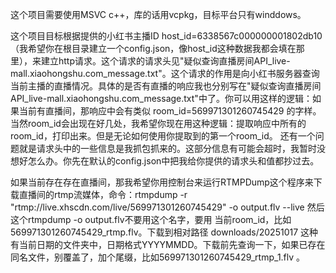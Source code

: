 这个项目需要使用MSVC c++，库的话用vcpkg，目标平台只有winddows。

这个项目目标根据提供的小红书主播ID host_id=6338567c000000001802db10（我希望你在根目录建立一个config.json，像host_id这种数据我都会填在那里），来建立http请求。这个请求的请求头见"疑似查询直播房间API_live-mall.xiaohongshu.com_message.txt"。这个请求的作用是向小红书服务器查询当前主播的直播情况。具体的是否有直播的响应我也分别写在"疑似查询直播房间API_live-mall.xiaohongshu.com_message.txt"中了。你可以用这样的逻辑：如果当前有直播间，那响应中会有类似 room_id=569971301260745429 的字样。当然room_id会出现在好几处，我希望你现在用这种逻辑：提取响应中所有的 room_id，打印出来。但是无论如何使用你提取到的第一个room_id。
还有一个问题就是请求头中的一些信息是我抓包抓来的。这部分信息有可能会超时，我暂时没想好怎么办。你先在默认的config.json中把我给你提供的请求头和值都抄过去。

如果当前存在存在直播间，那我希望你用控制台来运行RTMPDump这个程序来下载直播间的rtmp流媒体，命令：rtmpdump -r "rtmp://live.xhscdn.com/live/569971301260745429" -o output.flv --live 然后这个rtmpdump -o output.flv不要用这个名字，要用 当前room_id，比如 569971301260745429_rtmp.flv。下载到相对路径 downloads/20251017 这种有当前日期的文件夹中，日期格式YYYYMMDD。下载前先查询一下，如果已存在同名文件，别覆盖了，加个尾缀，比如569971301260745429_rtmp_1.flv 。
